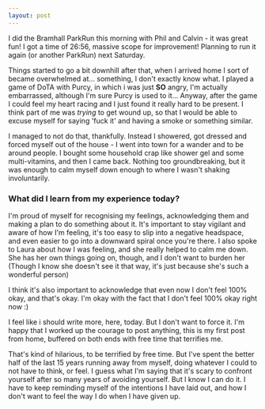 ```yaml
---
layout: post
---
```

I did the Bramhall ParkRun this morning with Phil and Calvin - it was great fun! I got a time of 26:56, massive scope for improvement! Planning to run it again (or another ParkRun) next Saturday.

Things started to go a bit downhill after that, when I arrived home I sort of became overwhelmed at... something, I don't exactly know what. I played a game of DoTA with Purcy, in which i was just **SO** angry, I'm actually embarrassed, although I'm sure Purcy is used to it... Anyway, after the game I could feel my heart racing and I just found it really hard to be present. I think part of me was *trying* to get wound up, so that I would be able to excuse myself for saying 'fuck it' and having a smoke or something similar.

I managed to not do that, thankfully. Instead I showered, got dressed and forced myself out of the house - I went into town for a wander and to be around people. I bought some household crap like shower gel and some multi-vitamins, and then I came back. Nothing too groundbreaking, but it was enough to calm myself down enough to where I wasn't shaking involuntarily.

### What did I learn from my experience today?
I'm proud of myself for recognising my feelings, acknowledging them and making a plan to do something about it. It's important to stay vigilant and aware of how I'm feeling, it's too easy to slip into a negative headspace, and even easier to go into a downward spiral once you're there. I also spoke to Laura about how I was feeling, and she really helped to calm me down. She has her own things going on, though, and I don't want to burden her (Though I know she doesn't see it that way, it's just because she's such a wonderful person)

I think it's also important to acknowledge that even now I don't feel 100% okay, and that's okay. I'm okay with the fact that I don't feel 100% okay right now :)

I feel like i should write more, here, today. But I don't want to force it. I'm happy that I worked up the courage to post anything, this is my first post from home, buffered on both ends with free time that terrifies me.

That's kind of hilarious, to be terrified by free time. But I've spent the better half of the last 15 years running away from myself, doing whatever I could to not have to think, or feel. I guess what I'm saying that it's scary to confront yourself after so many years of avoiding yourself. But I know I can do it. I have to keep reminding myself of the intentions I have laid out, and how I don't want to feel the way I do when I have given up.
